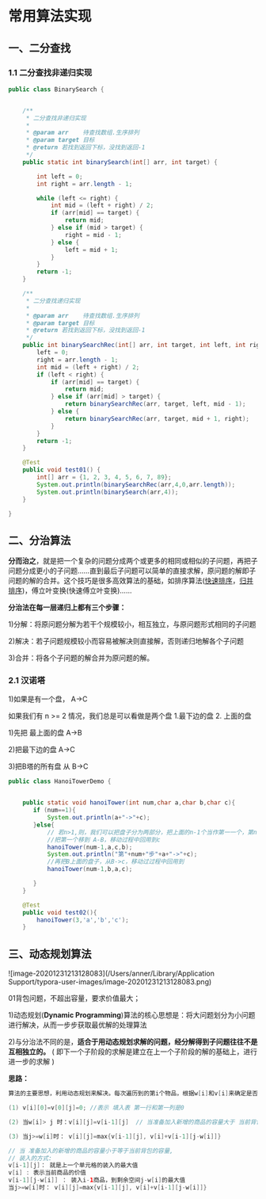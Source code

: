 # 常用算法实现

## 一、二分查找

### 1.1 二分查找非递归实现

```java
public class BinarySearch {


    /**
     * 二分查找非递归实现
     *
     * @param arr    待查找数组.生序排列
     * @param target 目标
     * @return 若找到返回下标，没找到返回-1
     */
    public static int binarySearch(int[] arr, int target) {

        int left = 0;
        int right = arr.length - 1;

        while (left <= right) {
            int mid = (left + right) / 2;
            if (arr[mid] == target) {
                return mid;
            } else if (mid > target) {
                right = mid - 1;
            } else {
                left = mid + 1;
            }
        }
        return -1;
    }

    /**
     * 二分查找递归实现
     *
     * @param arr    待查找数组.生序排列
     * @param target 目标
     * @return 若找到返回下标，没找到返回-1
     */
    public int binarySearchRec(int[] arr, int target, int left, int right) {
        left = 0;
        right = arr.length - 1;
        int mid = (left + right) / 2;
        if (left < right) {
            if (arr[mid] == target) {
                return mid;
            } else if (arr[mid] > target) {
                return binarySearchRec(arr, target, left, mid - 1);
            } else {
                return binarySearchRec(arr, target, mid + 1, right);
            }
        }
        return -1;
    }

    @Test
    public void test01() {
        int[] arr = {1, 2, 3, 4, 5, 6, 7, 89};
        System.out.println(binarySearchRec(arr,4,0,arr.length));
        System.out.println(binarySearch(arr,4));
    }

}

```

##  二、分治算法

​	**分而治之**，就是把一个复杂的问题分成两个或更多的相同或相似的子问题，再把子问题分成更小的子问题……直到最后子问题可以简单的直接求解，原问题的解即子问题的解的合并。这个技巧是很多高效算法的基础，如排序算法([快速排序](http://www.cnblogs.com/xsyfl/p/6901315.html)，[归并排序](http://www.cnblogs.com/xsyfl/p/6905974.html))，傅立叶变换(快速傅立叶变换)……

**分治法在每一层递归上都有三个步骤：**

1)分解：将原问题分解为若干个规模较小，相互独立，与原问题形式相同的子问题

2)解决：若子问题规模较小而容易被解决则直接解，否则递归地解各个子问题

3)合并：将各个子问题的解合并为原问题的解。

### 2.1 汉诺塔

1)如果是有一个盘， A->C

如果我们有 n >= 2 情况，我们总是可以看做是两个盘 1.最下边的盘 2. 上面的盘

1)先把 最上面的盘 A->B

2)把最下边的盘 A->C

3)把B塔的所有盘 从 B->C  

```java
public class HanoiTowerDemo {


    public static void hanoiTower(int num,char a,char b,char c){
       if (num==1){
           System.out.println(a+"->"+c);
       }else{
           // 若n>1,则，我们可以把盘子分为两部分，把上面的n-1个当作第一一个，第n个当作第二个；
           //把第一个移到 A-B，移动过程中回用到c
           hanoiTower(num-1,a,c,b);
           System.out.println("第"+num+"步"+a+"->"+c);
           //再把B上面的盘子，从B->c，移动过过程中回用到
           hanoiTower(num-1,b,a,c);

       }
    }

    @Test
    public void test02(){
        hanoiTower(3,'a','b','c');
    }
```

## 三、动态规划算法

![image-20201231213128083](/Users/anner/Library/Application Support/typora-user-images/image-20201231213128083.png)

01背包问题，不超出容量，要求价值最大；

1)动态规划(**Dynamic Programming**)算法的核心思想是：将大问题划分为小问题进行解决，从而一步步获取最优解的处理算法

2)与分治法不同的是，**适合于用动态规划求解的问题，经分解得到子问题往往不是互相独立的。** ( 即下一个子阶段的求解是建立在上一个子阶段的解的基础上，进行进一步的求解 )

**思路：**

```java
算法的主要思想，利用动态规划来解决。每次遍历到的第i个物品，根据w[i]和v[i]来确定是否需要将该物品放入背包中。即对于给定的n个物品，设v[i]、w[i]分别为第i个物品的价值和重量，C为背包的容量。再令v[i][j]表示在前i个物品中能够装入容量为j的背包中的最大价值。则我们有下面的结果：

(1) v[i][0]=v[0][j]=0; //表示 填入表 第一行和第一列是0

(2) 当w[i]> j 时：v[i][j]=v[i-1][j]  // 当准备加入新增的商品的容量大于 当前背包的容量时，就直接使用上一个单元格的装入策略

(3) 当j>=w[i]时： v[i][j]=max{v[i-1][j], v[i]+v[i-1][j-w[i]]} 

// 当 准备加入的新增的商品的容量小于等于当前背包的容量,
// 装入的方式:
v[i-1][j]： 就是上一个单元格的装入的最大值
v[i] : 表示当前商品的价值 
v[i-1][j-w[i]] ： 装入i-1商品，到剩余空间j-w[i]的最大值
当j>=w[i]时： v[i][j]=max{v[i-1][j], v[i]+v[i-1][j-w[i]]} 
```

